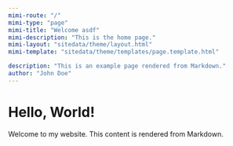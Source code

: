 ```yaml
---
mimi-route: "/"
mimi-type: "page"
mimi-title: "Welcome asdf"
mimi-description: "This is the home page."
mimi-layout: "sitedata/theme/layout.html"
mimi-template: "sitedata/theme/templates/page.template.html"

description: "This is an example page rendered from Markdown."
author: "John Doe"
---
```


# Hello, World!

Welcome to my website. This content is rendered from Markdown.
